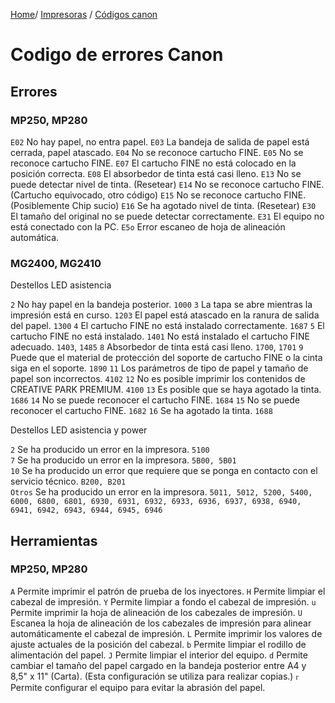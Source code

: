 <!-- TITLE: Codigo Errores Canon -->
<!-- SUBTITLE: A quick summary of Codigo Errores Canon -->

<a href="/">Home</a>/ <a href="/impresoras">Impresoras</a> / <a href="#">Códigos canon</a>
# Codigo de errores Canon
## Errores
### MP250, MP280


`E02` No hay papel, no entra papel.
`E03` La bandeja de salida de papel está cerrada, papel atascado.
`E04` No se reconoce cartucho FINE.
`E05` No se reconoce cartucho FINE.
`E07` El cartucho FINE no está colocado en la posición correcta.
`E08` El absorbedor de tinta está casi lleno.
`E13` No se puede detectar nivel de tinta. (Resetear)
`E14` No se reconoce cartucho FINE. (Cartucho equivocado, otro código)
`E15` No se reconoce cartucho FINE. (Posiblemente Chip sucio)
`E16` Se ha agotado nivel de tinta. (Resetear)
`E30` El tamaño del original no se puede detectar correctamente.
`E31` El equipo no está conectado con la PC.
`E5o` Error escaneo de hoja de alineación automática.

### MG2400, MG2410

Destellos LED asistencia

`2`    No hay papel en la bandeja posterior.	`1000`
`3`    La tapa se abre mientras la impresión está en curso.	`1203`
	        El papel está atascado en la ranura de salida del papel.	`1300`
`4`    El cartucho FINE no está instalado correctamente.	`1687`
`5`    El cartucho FINE no está instalado.	`1401`
	        No está instalado el cartucho FINE adecuado.	`1403`, `1485`
`8`    Absorbedor de tinta está casi lleno.	`1700`, `1701`
`9`    Puede que el material de protección del soporte de cartucho FINE o la cinta siga en el soporte.	`1890`
`11`  Los parámetros de tipo de papel y tamaño de papel son incorrectos.	`4102`
`12`  No es posible imprimir los contenidos de CREATIVE PARK PREMIUM.	`4100`
`13`  Es posible que se haya agotado la tinta.	`1686`
`14`  No se puede reconocer el cartucho FINE.	`1684`
`15`  No se puede reconocer el cartucho FINE.	`1682`
`16`  Se ha agotado la tinta.	`1688`

Destellos LED asistencia y power

`2`         Se ha producido un error en la impresora.	`5100`							
`7`         Se ha producido un error en la impresora.	`5B00, 5B01`							
`10`       Se ha producido un error que requiere que se ponga en contacto con el servicio técnico.	`B200, B201`						
`Otros`	Se ha producido un error en la impresora.	`5011, 5012, 5200, 5400, 6000, 6800, 6801, 6930, 6931, 6932, 6933, 6936, 6937, 6938, 6940, 6941, 6942, 6943, 6944, 6945, 6946`							

## Herramientas
### MP250, MP280

`A` Permite imprimir el patrón de prueba de los inyectores.
`H` Permite limpiar el cabezal de impresión. 
`Y` Permite limpiar a fondo el cabezal de impresión.
`u` Permite imprimir la hoja de alineación de los cabezales de impresión.
`U` Escanea la hoja de alineación de los cabezales de impresión para alinear automáticamente el cabezal de impresión. 
`L` Permite imprimir los valores de ajuste actuales de la posición del cabezal.
`b` Permite limpiar el rodillo de alimentación del papel. 
`J` Permite limpiar el interior del equipo.
`d` Permite cambiar el tamaño del papel cargado en la bandeja posterior entre A4 y 8,5" x 11" (Carta). (Esta configuración se utiliza para realizar copias.) 
`ᴦ` Permite configurar el equipo para evitar la abrasión del papel. 

